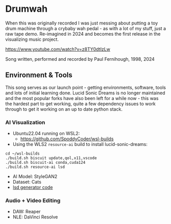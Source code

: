 # Drumwah
When this was originally recorded I was just messing about putting a toy drum machine through a crybaby wah pedal - as with a lot of my stuff, just a raw tape demo. Re-imagined in 2024 and becomes the first release in the visualizing music project.

https://www.youtube.com/watch?v=z8TY0dtIzLw

Song written, performed and recorded by Paul Fernihough, 1998, 2024


## Environment & Tools
This song serves as our launch point - getting environments, software, tools and lots of initial learning done.
Lucid Sonic Dreams is no longer maintained and the most popular forks have also been left for a while now - this was the hardest part to get working, quite a few dependency issues to work through to get it working on an up to date python stack.

### AI Visualization
* Ubuntu22.04 running on WSL2:
  * https://github.com/SpoddyCoder/wsl-builds
* Using the WLS2 `resource-ai` build to install lucid-sonic-dreams:

```
cd ~/wsl-builds
./build.sh biscuit update,qol,x11,vscode
./build.sh biscuit-ai conda,cuda124
./build.sh resource-ai lsd
```

* AI Model: StyleGAN2
* Dataset: Cats
* [lsd generator code](../../lucid-sonic-dreams/drumwah/)

### Audio + Video Editing
* DAW: Reaper
* NLE: DaVinci Resolve
